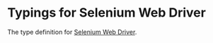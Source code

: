# Typings for Selenium Web Driver
The type definition for [Selenium Web Driver](http://www.seleniumhq.org/projects/webdriver/).
